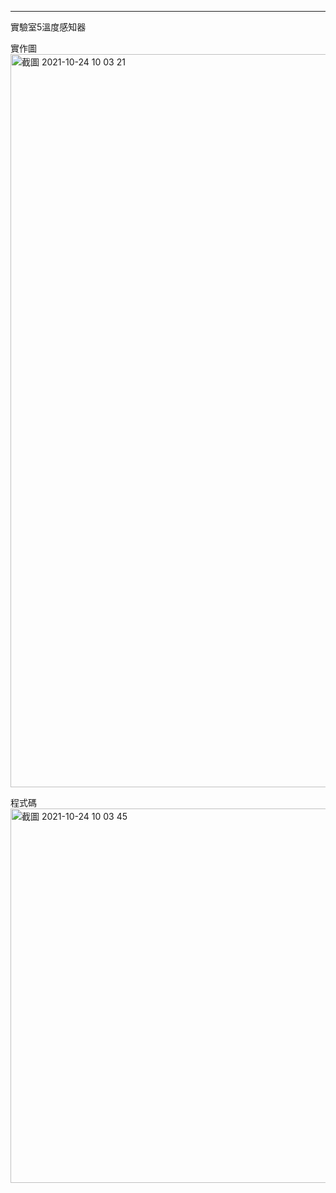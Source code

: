 --------
實驗室5溫度感知器

實作圖
<img width="1173" alt="截圖 2021-10-24 10 03 21" src="https://user-images.githubusercontent.com/89327074/138577186-1d8948b7-d947-46f2-aaff-b913b3af39da.png">

程式碼
<img width="599" alt="截圖 2021-10-24 10 03 45" src="https://user-images.githubusercontent.com/89327074/138577193-34fa7717-af0e-42f0-b746-c5d9191af930.png">
